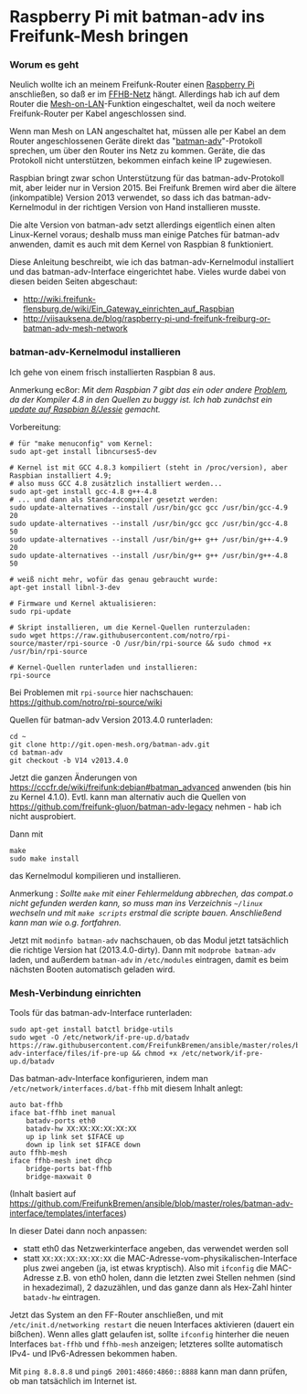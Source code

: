 # Raspberry Pi mit batman-adv ins Freifunk-Mesh bringen

### Worum es geht

Neulich wollte ich an meinem Freifunk-Router einen [Raspberry Pi](https://www.raspberrypi.org/) anschließen, so daß er im [FFHB-Netz](http://bremen.freifunk.net) hängt. Allerdings hab ich auf dem Router die [Mesh-on-LAN](http://gluon.readthedocs.org/en/latest/features/wired-mesh.html#mesh-on-lan)-Funktion eingeschaltet, weil da noch weitere Freifunk-Router per Kabel angeschlossen sind.

Wenn man Mesh on LAN angeschaltet hat, müssen alle per Kabel an dem Router angeschlossenen Geräte direkt das "[batman-adv](http://www.open-mesh.org/projects/batman-adv/wiki/Doc-overview)"-Protokoll sprechen, um über den Router ins Netz zu kommen. Geräte, die das Protokoll nicht unterstützen, bekommen einfach keine IP zugewiesen.

Raspbian bringt zwar schon Unterstützung für das batman-adv-Protokoll mit, aber leider nur in Version 2015. Bei Freifunk Bremen wird aber die ältere (inkompatible) Version 2013 verwendet, so dass ich das batman-adv-Kernelmodul in der richtigen Version von Hand installieren musste.

Die alte Version von batman-adv setzt allerdings eigentlich einen alten Linux-Kernel voraus; deshalb muss man einige Patches für batman-adv anwenden, damit es auch mit dem Kernel von Raspbian 8 funktioniert.

Diese Anleitung beschreibt, wie ich das batman-adv-Kernelmodul installiert und das batman-adv-Interface eingerichtet habe. Vieles wurde dabei von diesen beiden Seiten abgeschaut:
* http://wiki.freifunk-flensburg.de/wiki/Ein_Gateway_einrichten_auf_Raspbian
* http://viisauksena.de/blog/raspberry-pi-und-freifunk-freiburg-or-batman-adv-mesh-network

### batman-adv-Kernelmodul installieren

Ich gehe von einem frisch installierten Raspbian 8 aus.

Anmerkung ec8or: *Mit dem Raspbian 7 gibt das ein oder andere [Problem](https://github.com/raspberrypi/linux/issues/758), da der Kompiler 4.8 in den Quellen zu buggy ist. Ich hab zunächst ein [update auf Raspbian 8/Jessie](http://linuxconfig.org/raspbian-gnu-linux-upgrade-from-wheezy-to-raspbian-jessie-8) gemacht.*

Vorbereitung:
```
# für "make menuconfig" vom Kernel:
sudo apt-get install libncurses5-dev

# Kernel ist mit GCC 4.8.3 kompiliert (steht in /proc/version), aber Raspbian installiert 4.9;
# also muss GCC 4.8 zusätzlich installiert werden...
sudo apt-get install gcc-4.8 g++-4.8
# ... und dann als Standardcompiler gesetzt werden:
sudo update-alternatives --install /usr/bin/gcc gcc /usr/bin/gcc-4.9 20
sudo update-alternatives --install /usr/bin/gcc gcc /usr/bin/gcc-4.8 50
sudo update-alternatives --install /usr/bin/g++ g++ /usr/bin/g++-4.9 20
sudo update-alternatives --install /usr/bin/g++ g++ /usr/bin/g++-4.8 50

# weiß nicht mehr, wofür das genau gebraucht wurde:
apt-get install libnl-3-dev

# Firmware und Kernel aktualisieren:
sudo rpi-update

# Skript installieren, um die Kernel-Quellen runterzuladen:
sudo wget https://raw.githubusercontent.com/notro/rpi-source/master/rpi-source -O /usr/bin/rpi-source && sudo chmod +x /usr/bin/rpi-source

# Kernel-Quellen runterladen und installieren:
rpi-source
```
Bei Problemen mit `rpi-source` hier nachschauen: https://github.com/notro/rpi-source/wiki

Quellen für batman-adv Version 2013.4.0 runterladen:
```
cd ~
git clone http://git.open-mesh.org/batman-adv.git
cd batman-adv
git checkout -b V14 v2013.4.0
```

Jetzt die ganzen Änderungen von https://cccfr.de/wiki/freifunk:debian#batman_advanced anwenden (bis hin zu Kernel 4.1.0). Evtl. kann man alternativ auch die Quellen von https://github.com/freifunk-gluon/batman-adv-legacy nehmen - hab ich nicht ausprobiert.

Dann mit
```
make
sudo make install
```
das Kernelmodul kompilieren und installieren.

Anmerkung : *Sollte `make` mit einer Fehlermeldung abbrechen, das compat.o nicht gefunden werden kann, so muss man ins Verzeichnis `~/linux` wechseln und mit `make scripts` erstmal die scripte bauen. Anschließend kann man wie o.g. fortfahren.*

Jetzt mit `modinfo batman-adv` nachschauen, ob das Modul jetzt tatsächlich die richtige Version hat (2013.4.0-dirty). Dann mit `modprobe batman-adv` laden, und außerdem `batman-adv` in `/etc/modules` eintragen, damit es beim nächsten Booten automatisch geladen wird.

### Mesh-Verbindung einrichten

Tools für das batman-adv-Interface runterladen:
```
sudo apt-get install batctl bridge-utils
sudo wget -O /etc/network/if-pre-up.d/batadv https://raw.githubusercontent.com/FreifunkBremen/ansible/master/roles/batman-adv-interface/files/if-pre-up && chmod +x /etc/network/if-pre-up.d/batadv
```

Das batman-adv-Interface konfigurieren, indem man `/etc/network/interfaces.d/bat-ffhb` mit diesem Inhalt anlegt:
```
auto bat-ffhb
iface bat-ffhb inet manual
	batadv-ports eth0
	batadv-hw XX:XX:XX:XX:XX:XX
	up ip link set $IFACE up
	down ip link set $IFACE down
auto ffhb-mesh
iface ffhb-mesh inet dhcp
    bridge-ports bat-ffhb
    bridge-maxwait 0
```
(Inhalt basiert auf https://github.com/FreifunkBremen/ansible/blob/master/roles/batman-adv-interface/templates/interfaces)

In dieser Datei dann noch anpassen:
* statt eth0 das Netzwerkinterface angeben, das verwendet werden soll
* statt `XX:XX:XX:XX:XX:XX` die MAC-Adresse-vom-physikalischen-Interface plus zwei angeben (ja, ist etwas kryptisch). Also mit `ifconfig` die MAC-Adresse z.B. von eth0 holen, dann die letzten zwei Stellen nehmen (sind in hexadezimal), 2 dazuzählen, und das ganze dann als Hex-Zahl hinter `batadv-hw` eintragen.

Jetzt das System an den FF-Router anschließen, und mit `/etc/init.d/networking restart` die neuen Interfaces aktivieren (dauert ein bißchen). Wenn alles glatt gelaufen ist, sollte `ifconfig` hinterher die neuen Interfaces `bat-ffhb` und `ffhb-mesh` anzeigen; letzteres sollte automatisch IPv4- und IPv6-Adressen bekommen haben.

Mit `ping 8.8.8.8` und `ping6 2001:4860:4860::8888` kann man dann prüfen, ob man tatsächlich im Internet ist.